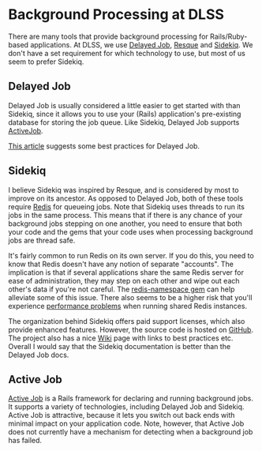 # Background Processing at DLSS

There are many tools that provide background processing for Rails/Ruby-based applications. At DLSS,
we use [Delayed Job](https://github.com/collectiveidea/delayed_job),
[Resque](https://github.com/resque/resque) and [Sidekiq](http://sidekiq.org/). We don't have a set
requirement for which technology to use, but most of us seem to prefer Sidekiq.


## Delayed Job

Delayed Job is usually considered a little easier to get started with than Sidekiq, since it allows
you to use your (Rails) application's pre-existing database for storing the job queue. Like Sidekiq,
Delayed Job supports [ActiveJob](http://guides.rubyonrails.org/active_job_basics.html).

[This article](https://www.sitepoint.com/delayed-jobs-best-practices/) suggests some best practices
for Delayed Job.


## Sidekiq

I believe Sidekiq was inspired by Resque, and is considered by most to improve on its ancestor. As
opposed to Delayed Job, both of these tools require [Redis](http://redis.io) for queueing
jobs. Note that Sidekiq uses threads to run its jobs in the same process. This means that if there
is any chance of your background jobs stepping on one another, you need to ensure that both your
code and the gems that your code uses when processing background jobs are thread safe.

It's fairly common to run Redis on its own server. If you do this, you need to know that Redis
doesn't have any notion of separate "accounts". The implication is that if several applications
share the same Redis server for ease of administration, they may step on each other and wipe out
each other's data if you're not careful. The
[redis-namespace gem](https://github.com/resque/redis-namespace) can help alleviate some of this
issue. There also seems to be a higher risk that you'll experience
[performance problems](https://redislabs.com/blog/benchmark-shared-vs-dedicated-redis-instances#.V7IfjrVrgUE)
when running shared Redis instances.

The organization behind Sidekiq offers paid support licenses, which also provide enhanced
features. However, the source code is hosted on [GitHub](https://github.com/mperham/sidekiq). The
project also has a nice [Wiki](https://github.com/mperham/sidekiq/wiki) page with links to best
practices etc. Overall I would say that the Sidekiq documentation is better than the Delayed Job
docs.


## Active Job

[Active Job](http://guides.rubyonrails.org/active_job_basics.html) is a Rails framework for
declaring and running background jobs. It supports a variety of technologies, including Delayed Job
and Sidekiq. Active Job is attractive, because it lets you switch out back ends with minimal impact
on your application code. Note, however, that Active Job does not currently have a mechanism for
detecting when a background job has failed.
